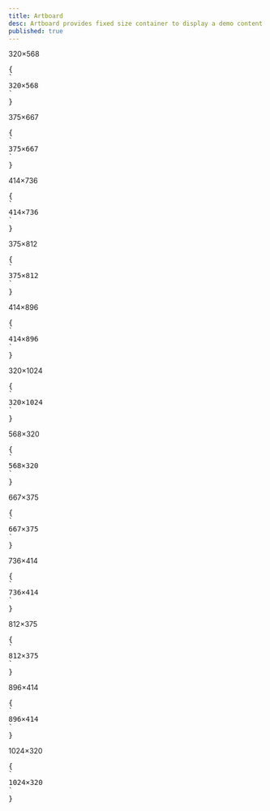```yaml
---
title: Artboard
desc: Artboard provides fixed size container to display a demo content on mobile size.
published: true
---
```


<script>
  import Component from "@components/Component.svelte"
  import ClassTable from "@components/ClassTable.svelte"
  import { prefix } from '$lib/stores';
  import { replace } from '$lib/actions';
</script>

<ClassTable
data="{[
  { type: 'component', class: 'artboard', desc: 'Container element' },
  { type: 'utility', class: 'artboard-demo', desc: 'Adds shadow and radius. Puts items in center' },
  { type: 'utility', class: 'phone-1', desc: 'Size 1' },
  { type: 'utility', class: 'phone-2', desc: 'Size 2' },
  { type: 'utility', class: 'phone-3', desc: 'Size 3' },
  { type: 'utility', class: 'phone-4', desc: 'Size 4' },
  { type: 'utility', class: 'phone-5', desc: 'Size 5' },
  { type: 'utility', class: 'phone-6', desc: 'Size 6' },
  { type: 'utility', class: 'horizontal', desc: 'shows horizontal view' },
]}"
/>

<Component title="Artboard">
<div class="artboard phone-1 artboard-demo">320&times;568</div>
<pre slot="html" use:replace={{ to: $prefix }}>{
`<div class="artboard phone-1 artboard-demo">320&times;568</div>`
}</pre>
</Component>

<Component title="Artboard">
<div class="artboard phone-2 artboard-demo">375&times;667</div>
<pre slot="html" use:replace={{ to: $prefix }}>{
`<div class="artboard phone-2 artboard-demo">375&times;667</div>`
}</pre>
</Component>

<Component title="Artboard">
<div class="artboard phone-3 artboard-demo">414&times;736</div>
<pre slot="html" use:replace={{ to: $prefix }}>{
`<div class="artboard phone-3 artboard-demo">414&times;736</div>`
}</pre>
</Component>

<Component title="Artboard">
<div class="artboard phone-4 artboard-demo">375&times;812</div>
<pre slot="html" use:replace={{ to: $prefix }}>{
`<div class="artboard phone-4 artboard-demo">375&times;812</div>`
}</pre>
</Component>

<Component title="Artboard">
<div class="artboard phone-5 artboard-demo">414&times;896</div>
<pre slot="html" use:replace={{ to: $prefix }}>{
`<div class="artboard phone-5 artboard-demo">414&times;896</div>`
}</pre>
</Component>

<Component title="Artboard">
<div class="artboard phone-6 artboard-demo">320&times;1024</div>
<pre slot="html" use:replace={{ to: $prefix }}>{
`<div class="artboard phone-6 artboard-demo">320&times;1024</div>`
}</pre>
</Component>

<Component title="Artboard horizontal">
<div class="artboard artboard-horizontal phone-1 artboard-demo">568&times;320</div>
<pre slot="html" use:replace={{ to: $prefix }}>{
`<div class="artboard phone-1 artboard-demo">568&times;320</div>`
}</pre>
</Component>

<Component title="Artboard horizontal">
<div class="artboard artboard-horizontal phone-2 artboard-demo">667&times;375</div>
<pre slot="html" use:replace={{ to: $prefix }}>{
`<div class="artboard phone-2 artboard-demo">667&times;375</div>`
}</pre>
</Component>

<Component title="Artboard horizontal">
<div class="artboard artboard-horizontal phone-3 artboard-demo">736&times;414</div>
<pre slot="html" use:replace={{ to: $prefix }}>{
`<div class="artboard phone-3 artboard-demo">736&times;414</div>`
}</pre>
</Component>

<Component title="Artboard horizontal">
<div class="artboard artboard-horizontal phone-4 artboard-demo">812&times;375</div>
<pre slot="html" use:replace={{ to: $prefix }}>{
`<div class="artboard phone-4 artboard-demo">812&times;375</div>`
}</pre>
</Component>

<Component title="Artboard horizontal">
<div class="artboard artboard-horizontal phone-5 artboard-demo">896&times;414</div>
<pre slot="html" use:replace={{ to: $prefix }}>{
`<div class="artboard phone-5 artboard-demo">896&times;414</div>`
}</pre>
</Component>

<Component title="Artboard horizontal">
<div class="artboard artboard-horizontal phone-6 artboard-demo">1024&times;320</div>
<pre slot="html" use:replace={{ to: $prefix }}>{
`<div class="artboard phone-6 artboard-demo">1024&times;320</div>`
}</pre>
</Component>
